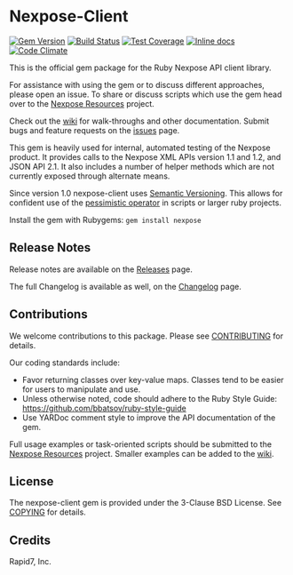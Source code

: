 # Nexpose-Client
[![Gem Version](https://badge.fury.io/rb/nexpose.svg)](http://badge.fury.io/rb/nexpose) [![Build Status](https://travis-ci.org/rapid7/nexpose-client.svg?branch=master)](https://travis-ci.org/rapid7/nexpose-client) [![Test Coverage](https://codeclimate.com/github/rapid7/nexpose-client/badges/coverage.svg)](https://codeclimate.com/github/rapid7/nexpose-client) [![Inline docs](http://inch-ci.org/github/rapid7/nexpose-client.svg?branch=master)](http://inch-ci.org/github/rapid7/nexpose-client) [![Code Climate](https://codeclimate.com/github/rapid7/nexpose-client/badges/gpa.svg)](https://codeclimate.com/github/rapid7/nexpose-client)

This is the official gem package for the Ruby Nexpose API client library.

For assistance with using the gem or to discuss different approaches, please open an issue. To share or discuss scripts which use the gem head over to the [Nexpose Resources](https://github.com/rapid7/nexpose-resources) project.

Check out the [wiki](https://github.com/rapid7/nexpose-client/wiki) for walk-throughs and other documentation. Submit bugs and feature requests on the [issues](https://github.com/rapid7/nexpose-client/issues) page.

This gem is heavily used for internal, automated testing of the Nexpose product. It provides calls to the Nexpose XML APIs version 1.1 and 1.2, and JSON API 2.1. It also includes a number of helper methods which are not currently exposed through alternate means.

Since version 1.0 nexpose-client uses [Semantic Versioning](http://semver.org/). This allows for confident use of the [pessimistic operator](https://robots.thoughtbot.com/rubys-pessimistic-operator) in scripts or larger ruby projects.

Install the gem with Rubygems: `gem install nexpose`

## Release Notes

Release notes are available on the [Releases](https://github.com/rapid7/nexpose-client/releases) page.

The full Changelog is available as well, on the [Changelog](https://github.com/rapid7/nexpose-client/blob/master/CHANGELOG.md) page.

## Contributions

We welcome contributions to this package. Please see [CONTRIBUTING](.github/CONTRIBUTING.md) for details.

Our coding standards include:

* Favor returning classes over key-value maps. Classes tend to be easier for users to manipulate and use.
* Unless otherwise noted, code should adhere to the Ruby Style Guide: https://github.com/bbatsov/ruby-style-guide
* Use YARDoc comment style to improve the API documentation of the gem.

Full usage examples or task-oriented scripts should be submitted to the [Nexpose Resources](https://github.com/rapid7/nexpose-resources) project. Smaller examples can be added to the [wiki](https://github.com/rapid7/nexpose-client/wiki).

## License

The nexpose-client gem is provided under the 3-Clause BSD License. See [COPYING](COPYING) for details.
 
## Credits

Rapid7, Inc.
